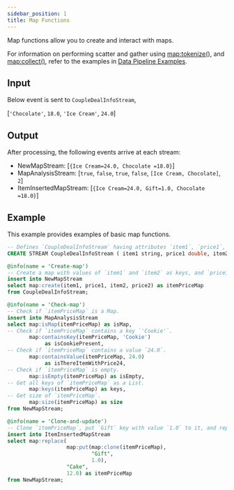 ```yaml
---
sidebar_position: 1
title: Map Functions
---
```


Map functions allow you to create and interact with maps.

For information on performing scatter and gather using [map:tokenize()](tokenize.md), and [map:collect()](collect.md), refer to the examples in [Data Pipeline Examples](../../../examples/data-pipelinesmd).

## Input

Below event is sent to `CoupleDealInfoStream`,

[`'Chocolate'`, `18.0`, `'Ice Cream'`, `24.0`]

## Output

After processing, the following events arrive at each stream:

- NewMapStream: [`{Ice Cream=24.0, Chocolate =18.0}`]
- MapAnalysisStream: [`true`, `false`, `true`, `false`, `[Ice Cream, Chocolate]`, `2`]
- ItemInsertedMapStream: [`{Ice Cream=24.0, Gift=1.0, Chocolate =18.0}`]

## Example

This example provides examples of basic map functions.

```sql
-- Defines `CoupleDealInfoStream` having attributes `item1`, `price1`, `item2`, and `price2` with `string` and `double` types.
CREATE STREAM CoupleDealInfoStream ( item1 string, price1 double, item2 string, price2 double);

@info(name = 'Create-map')
-- Create a map with values of `item1` and `item2` as keys, and `price1` and `price2` as values.
insert into NewMapStream
select map:create(item1, price1, item2, price2) as itemPriceMap
from CoupleDealInfoStream;

@info(name = 'Check-map')
-- Check if `itemPriceMap` is a Map.
insert into MapAnalysisStream
select map:isMap(itemPriceMap) as isMap,
-- Check if `itemPriceMap` contains a key `'Cookie'`.
       map:containsKey(itemPriceMap, 'Cookie')
            as isCookiePresent,
-- Check if `itemPriceMap` contains a value `24.0`.
       map:containsValue(itemPriceMap, 24.0)
            as isThereItemWithPrice24,
-- Check if `itemPriceMap` is empty.
       map:isEmpty(itemPriceMap) as isEmpty,
-- Get all keys of `itemPriceMap` as a List.
       map:keys(itemPriceMap) as keys,
-- Get size of `itemPriceMap`.
       map:size(itemPriceMap) as size
from NewMapStream;

@info(name = 'Clone-and-update')
-- Clone `itemPriceMap`, put `Gift` key with value `1.0` to it, and replace `Cake` key with value `12.0`.
insert into ItemInsertedMapStream
select map:replace(
                   map:put(map:clone(itemPriceMap),
                           "Gift",
                           1.0),
                   "Cake",
                   12.0) as itemPriceMap
from NewMapStream;
```
